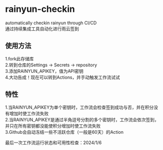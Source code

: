 # rainyun-checkin
automatically checkin rainyun through CI/CD  
通过持续集成工具自动化进行雨云签到

## 使用方法
1.fork此存储库  
2.转到仓库的Settings -> Secrets -> repository  
3.添加RAINYUN_APIKEY，值为API密钥  
4.大功告成！现在可以转到Actions，并手动触发工作流试试  

## 特性
1.当RAINYUN_APIKEY为单个密钥时，工作流会检查签到成功与否，并在积分没有增加时使工作流失败  
2.当RAINYUN_APIKEY是通过半角逗号分割的多个密钥时，工作流会依次签到，并只在所有密钥都没能使积分增加时使工作流失败  
3.Github会自动冻结一些不活跃仓库（一般是60天）的Action

最后一次工作流运行状态和可用性检查：2024/1/6
